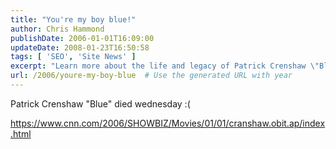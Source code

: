 ```yaml
---
title: "You're my boy blue!"
author: Chris Hammond
publishDate: 2006-01-01T16:09:00
updateDate: 2008-01-23T16:50:58
tags: [ 'SEO', 'Site News' ]
excerpt: "Learn more about the life and legacy of Patrick Crenshaw \"Blue\" who passed away on Wednesday in this touching tribute. #PatrickCrenshaw #Blue #RIP"
url: /2006/youre-my-boy-blue  # Use the generated URL with year
---
```

<P>Patrick Crenshaw "Blue" died wednesday :(</P> <P><A href="https://www.cnn.com/2006/SHOWBIZ/Movies/01/01/cranshaw.obit.ap/index.html">https://www.cnn.com/2006/SHOWBIZ/Movies/01/01/cranshaw.obit.ap/index.html</A></P> <P>&nbsp;</P>


